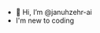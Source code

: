 - 👋 Hi, I’m @januhzehr-ai
- I'm new to coding

<!---
januhzehr-ai/januhzehr-ai is a ✨ special ✨ repository because its `README.md` (this file) appears on your GitHub profile.
You can click the Preview link to take a look at your changes.
--->
